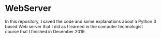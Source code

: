 # WebServer
In this repository, I saved the code and some explanations about a Python 3 based Web server that I did as I learned in the computer technologist course that I finished in December 2019.
